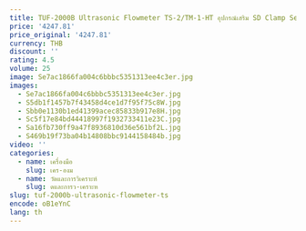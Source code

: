 ```yaml
---
title: TUF-2000B Ultrasonic Flowmeter TS-2/TM-1-HT อุปกรณ์เสริม SD Clamp Sensor Liquid ติดผนัง Water Flow Meter Transducer
price: '4247.81'
price_original: '4247.81'
currency: THB
discount: ''
rating: 4.5
volume: 25
image: Se7ac1866fa004c6bbbc5351313ee4c3er.jpg
images:
  - Se7ac1866fa004c6bbbc5351313ee4c3er.jpg
  - S5db1f1457b7f43458d4ce1d7f95f75c8W.jpg
  - Sbb0e1130b1ed41399acec85833b917e8H.jpg
  - Sc5f17e84bd44418997f1932733411e23C.jpg
  - Sa16fb730ff9a47f8936810d36e561bf2L.jpg
  - S469b19f73ba04b14808bbc9144158484b.jpg
video: ''
categories:
  - name: เครื่องมือ
    slug: เคร-องม
  - name: วัดและการวิเคราะห์
    slug: ดและการว-เคราะห
slug: tuf-2000b-ultrasonic-flowmeter-ts
encode: oB1eYnC
lang: th
---
```

  